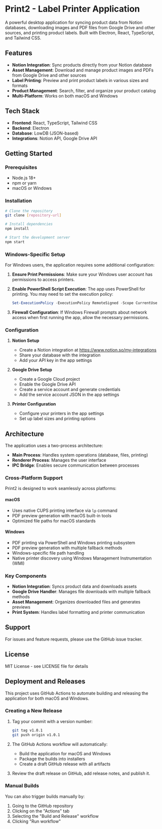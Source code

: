 # Print2 - Label Printer Application

A powerful desktop application for syncing product data from Notion databases, downloading images and PDF files from Google Drive and other sources, and printing product labels. Built with Electron, React, TypeScript, and Tailwind CSS.

## Features

- **Notion Integration**: Sync products directly from your Notion database
- **Asset Management**: Download and manage product images and PDFs from Google Drive and other sources
- **Label Printing**: Preview and print product labels in various sizes and formats
- **Product Management**: Search, filter, and organize your product catalog
- **Multi-Platform**: Works on both macOS and Windows

## Tech Stack

- **Frontend**: React, TypeScript, Tailwind CSS
- **Backend**: Electron
- **Database**: LowDB (JSON-based)
- **Integrations**: Notion API, Google Drive API

## Getting Started

### Prerequisites

- Node.js 18+
- npm or yarn
- macOS or Windows

### Installation

```bash
# Clone the repository
git clone [repository-url]

# Install dependencies
npm install

# Start the development server
npm start
```

### Windows-Specific Setup

For Windows users, the application requires some additional configuration:

1. **Ensure Print Permissions**: Make sure your Windows user account has permissions to access printers.

2. **Enable PowerShell Script Execution**: The app uses PowerShell for printing. You may need to set the execution policy:
   ```powershell
   Set-ExecutionPolicy -ExecutionPolicy RemoteSigned -Scope CurrentUser
   ```

3. **Firewall Configuration**: If Windows Firewall prompts about network access when first running the app, allow the necessary permissions.

### Configuration

1. **Notion Setup**
   - Create a Notion integration at https://www.notion.so/my-integrations
   - Share your database with the integration
   - Add your API key in the app settings

2. **Google Drive Setup**
   - Create a Google Cloud project
   - Enable the Google Drive API
   - Create a service account and generate credentials
   - Add the service account JSON in the app settings

3. **Printer Configuration**
   - Configure your printers in the app settings
   - Set up label sizes and printing options

## Architecture

The application uses a two-process architecture:
- **Main Process**: Handles system operations (database, files, printing)
- **Renderer Process**: Manages the user interface
- **IPC Bridge**: Enables secure communication between processes

### Cross-Platform Support

Print2 is designed to work seamlessly across platforms:

#### macOS
- Uses native CUPS printing interface via `lp` command
- PDF preview generation with macOS built-in tools
- Optimized file paths for macOS standards

#### Windows
- PDF printing via PowerShell and Windows printing subsystem
- PDF preview generation with multiple fallback methods
- Windows-specific file path handling
- Native printer discovery using Windows Management Instrumentation (WMI)

### Key Components

- **Notion Integration**: Syncs product data and downloads assets
- **Google Drive Handler**: Manages file downloads with multiple fallback methods
- **Asset Management**: Organizes downloaded files and generates previews
- **Print System**: Handles label formatting and printer communication

## Support

For issues and feature requests, please use the GitHub issue tracker.

## License

MIT License - see LICENSE file for details 

## Deployment and Releases

This project uses GitHub Actions to automate building and releasing the application for both macOS and Windows.

### Creating a New Release

1. Tag your commit with a version number:
   ```bash
   git tag v1.0.1
   git push origin v1.0.1
   ```

2. The GitHub Actions workflow will automatically:
   - Build the application for macOS and Windows
   - Package the builds into installers
   - Create a draft GitHub release with all artifacts

3. Review the draft release on GitHub, add release notes, and publish it.

### Manual Builds

You can also trigger builds manually by:
1. Going to the GitHub repository
2. Clicking on the "Actions" tab
3. Selecting the "Build and Release" workflow
4. Clicking "Run workflow" 